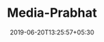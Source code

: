 ---
title: "Media-Prabhat"
date: 2019-06-20T13:25:57+05:30
draft: false
image: "/images/1-Media.jpg"
categories: ["media"]
---
